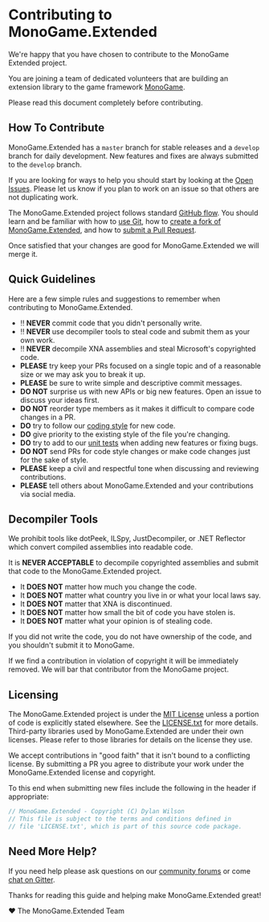 # Contributing to MonoGame.Extended

We're happy that you have chosen to contribute to the MonoGame Extended project.

You are joining a team of dedicated volunteers that are building an extension library to the game framework [MonoGame](http://www.monogame.net/).

Please read this document completely before contributing.


## How To Contribute

MonoGame.Extended has a `master` branch for stable releases and a `develop` branch for daily development.  New features and fixes are always submitted to the `develop` branch.

If you are looking for ways to help you should start by looking at the [Open Issues](https://github.com/craftworkgames/MonoGame.Extended/issues).  Please let us know if you plan to work on an issue so that others are not duplicating work.

The MonoGame.Extended project follows standard [GitHub flow](https://guides.github.com/introduction/flow/index.html).  You should learn and be familiar with how to [use Git](https://help.github.com/articles/set-up-git/), how to [create a fork of MonoGame.Extended](https://help.github.com/articles/fork-a-repo/), and how to [submit a Pull Request](https://help.github.com/articles/using-pull-requests/).

Once satisfied that your changes are good for MonoGame.Extended we will merge it.


## Quick Guidelines

Here are a few simple rules and suggestions to remember when contributing to MonoGame.Extended.

* :bangbang: **NEVER** commit code that you didn't personally write.
* :bangbang: **NEVER** use decompiler tools to steal code and submit them as your own work.
* :bangbang: **NEVER** decompile XNA assemblies and steal Microsoft's copyrighted code.
* **PLEASE** try keep your PRs focused on a single topic and of a reasonable size or we may ask you to break it up.
* **PLEASE** be sure to write simple and descriptive commit messages.
* **DO NOT** surprise us with new APIs or big new features. Open an issue to discuss your ideas first.
* **DO NOT** reorder type members as it makes it difficult to compare code changes in a PR.
* **DO** try to follow our [coding style]() for new code.
* **DO** give priority to the existing style of the file you're changing.
* **DO** try to add to our [unit tests](Source/MonoGame.Extended.Tests) when adding new features or fixing bugs.
* **DO NOT** send PRs for code style changes or make code changes just for the sake of style.
* **PLEASE** keep a civil and respectful tone when discussing and reviewing contributions.
* **PLEASE** tell others about MonoGame.Extended and your contributions via social media.


## Decompiler Tools

We prohibit tools like dotPeek, ILSpy, JustDecompiler, or .NET Reflector which convert compiled assemblies into readable code.

It is **NEVER ACCEPTABLE** to decompile copyrighted assemblies and submit that code to the MonoGame.Extended project.

* It **DOES NOT** matter how much you change the code.
* It **DOES NOT** matter what country you live in or what your local laws say.  
* It **DOES NOT** matter that XNA is discontinued.  
* It **DOES NOT** matter how small the bit of code you have stolen is.  
* It **DOES NOT** matter what your opinion is of stealing code.

If you did not write the code, you do not have ownership of the code, and you shouldn't submit it to MonoGame.

If we find a contribution in violation of copyright it will be immediately removed.  We will bar that contributor from the MonoGame project.


## Licensing

The MonoGame.Extended project is under the [MIT License](https://opensource.org/licenses/MIT) unless a portion of code is explicitly stated elsewhere. See the [LICENSE.txt](LICENSE.txt) for more details. Third-party libraries used by MonoGame.Extended are under their own licenses.  Please refer to those libraries for details on the license they use.

We accept contributions in "good faith" that it isn't bound to a conflicting license.  By submitting a PR you agree to distribute your work under the MonoGame.Extended license and copyright.

To this end when submitting new files include the following in the header if appropriate:
```csharp
// MonoGame.Extended - Copyright (C) Dylan Wilson
// This file is subject to the terms and conditions defined in
// file 'LICENSE.txt', which is part of this source code package.
```

## Need More Help?

If you need help please ask questions on our [community forums](http://community.monogame.net/c/extended) or come [chat on Gitter](https://gitter.im/craftworkgames/MonoGame.Extended).


Thanks for reading this guide and helping make MonoGame.Extended great!

 :heart: The MonoGame.Extended Team

